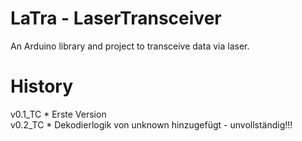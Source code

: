 # LaTra - LaserTransceiver
An Arduino library and project to transceive data via laser.


# History

v0.1_TC * Erste Version\
v0.2_TC * Dekodierlogik von unknown hinzugefügt - unvollständig!!!
